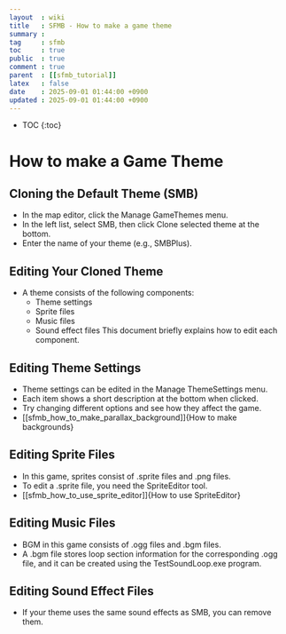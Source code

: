 ```yaml
---
layout  : wiki
title   : SFMB - How to make a game theme
summary : 
tag     : sfmb
toc     : true
public  : true
comment : true
parent  : [[sfmb_tutorial]]
latex   : false
date    : 2025-09-01 01:44:00 +0900
updated : 2025-09-01 01:44:00 +0900
---
```

* TOC
{:toc}

# How to make a Game Theme

## Cloning the Default Theme (SMB)
- In the map editor, click the Manage GameThemes menu.
- In the left list, select SMB, then click Clone selected theme at the bottom.
- Enter the name of your theme (e.g., SMBPlus).

## Editing Your Cloned Theme
- A theme consists of the following components:
  - Theme settings
  - Sprite files
  - Music files
  - Sound effect files
This document briefly explains how to edit each component.

## Editing Theme Settings
- Theme settings can be edited in the Manage ThemeSettings menu.
- Each item shows a short description at the bottom when clicked.
- Try changing different options and see how they affect the game.
- [[sfmb_how_to_make_parallax_background]]{How to make backgrounds}

## Editing Sprite Files
- In this game, sprites consist of .sprite files and .png files.
- To edit a .sprite file, you need the SpriteEditor tool.
- [[sfmb_how_to_use_sprite_editor]]{How to use SpriteEditor}

## Editing Music Files
- BGM in this game consists of .ogg files and .bgm files.
- A .bgm file stores loop section information for the corresponding .ogg file, and it can be created using the TestSoundLoop.exe program.

## Editing Sound Effect Files
- If your theme uses the same sound effects as SMB, you can remove them.
